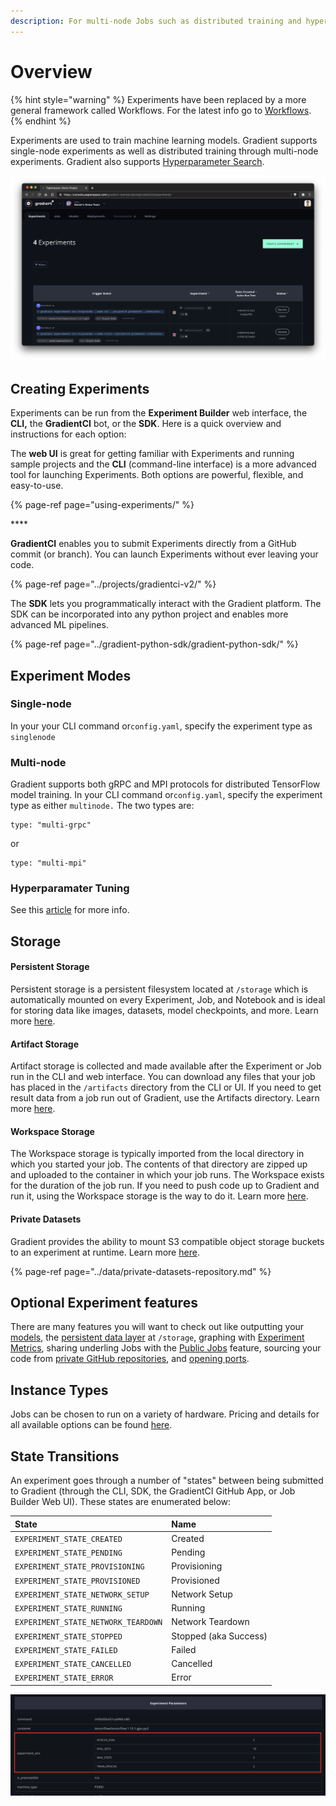 ```yaml
---
description: For multi-node Jobs such as distributed training and hyperparameter tuning.
---
```


# Overview

{% hint style="warning" %} Experiments have been replaced by a more general framework called Workflows. For the latest info go to [Workflows](https://docs.paperspace.com/gradient/explore-train-deploy/workflows). {% endhint %}

Experiments are used to train machine learning models. Gradient supports single-node experiments as well as distributed training through multi-node experiments. Gradient also supports [Hyperparameter Search](using-experiments/hyperparameters.md).

![The Experiments view is available within each individual project](../.gitbook/assets/screen-shot-2021-01-18-at-9.50.00-pm.png)

## Creating Experiments

Experiments can be run from the **Experiment Builder** web interface, the **CLI,** the **GradientCI** bot, or the **SDK**. Here is a quick overview and instructions for each option:

The **web UI** is great for getting familiar with Experiments and running sample projects and the **CLI** \(command-line interface\) is a more advanced tool for launching Experiments. Both options are powerful, flexible, and easy-to-use.

{% page-ref page="using-experiments/" %}

\*\*\*\*

**GradientCI** enables you to submit Experiments directly from a GitHub commit \(or branch\). You can launch Experiments without ever leaving your code.

{% page-ref page="../projects/gradientci-v2/" %}



The **SDK** lets you programmatically interact with the Gradient platform. The SDK can be incorporated into any python project and enables more advanced ML pipelines.

{% page-ref page="../gradient-python-sdk/gradient-python-sdk/" %}

## Experiment Modes

### Single-node

In your your CLI command or`config.yaml`, specify the experiment type as `singlenode`

### Multi-node

Gradient supports both gRPC and MPI protocols for distributed TensorFlow model training. In your CLI command or`config.yaml`, specify the experiment type as either `multinode.` The two types are:

```text
type: "multi-grpc"
```

or

```text
type: "multi-mpi"
```

### Hyperparamater Tuning

See this [article](using-experiments/hyperparameters.md) for more info.

## Storage

#### Persistent Storage

Persistent storage is a persistent filesystem located at `/storage` which is automatically mounted on every Experiment, Job, and Notebook and is ideal for storing data like images, datasets, model checkpoints, and more. Learn more [here](../data/storage/#persistent-storage).

#### Artifact Storage

Artifact storage is collected and made available after the Experiment or Job run in the CLI and web interface. You can download any files that your job has placed in the `/artifacts` directory from the CLI or UI. If you need to get result data from a job run out of Gradient, use the Artifacts directory. Learn more [here](../data/storage/#artifact-storage).

#### Workspace Storage

The Workspace storage is typically imported from the local directory in which you started your job. The contents of that directory are zipped up and uploaded to the container in which your job runs. The Workspace exists for the duration of the job run. If you need to push code up to Gradient and run it, using the Workspace storage is the way to do it. Learn more [here](../data/storage/#workspace-storage).

#### Private Datasets

Gradient provides the ability to mount S3 compatible object storage buckets to an experiment at runtime. Learn more [here](../data/private-datasets-repository.md).

{% page-ref page="../data/private-datasets-repository.md" %}

## **Optional Experiment features**

There are many features you will want to check out like outputting your [models](../models/create-a-model/model-path.md), the [persistent data layer](../data/storage/#persistent-storage) at `/storage`, graphing with [Experiment Metrics](using-experiments/experiment-metrics/), sharing underling Jobs with the [Public Jobs](https://github.com/dkobran/Docs/blob/master/jobs/public-jobs.md) feature, sourcing your code from [private GitHub repositories](using-experiments/experiment-options.md), and [opening ports](using-experiments/ports.md).

## Instance Types

Jobs can be chosen to run on a variety of hardware. Pricing and details for all available options can be found [here](https://gradient.paperspace.com/instances).

## State Transitions

An experiment goes through a number of "states" between being submitted to Gradient \(through the CLI, SDK, the GradientCI GitHub App, or Job Builder Web UI\). These states are enumerated below:

| State | Name |
| :--- | :--- |
| `EXPERIMENT_STATE_CREATED` | Created |
| `EXPERIMENT_STATE_PENDING` | Pending |
| `EXPERIMENT_STATE_PROVISIONING` | Provisioning |
| `EXPERIMENT_STATE_PROVISIONED` | Provisioned |
| `EXPERIMENT_STATE_NETWORK_SETUP` | Network Setup |
| `EXPERIMENT_STATE_RUNNING` | Running |
| `EXPERIMENT_STATE_NETWORK_TEARDOWN` | Network Teardown |
| `EXPERIMENT_STATE_STOPPED` | Stopped \(aka Success\) |
| `EXPERIMENT_STATE_FAILED` | Failed |
| `EXPERIMENT_STATE_CANCELLED` | Cancelled |
| `EXPERIMENT_STATE_ERROR` | Error |

![](../.gitbook/assets/image%20%2859%29%20%282%29%20%281%29%20%281%29%20%281%29.png)

